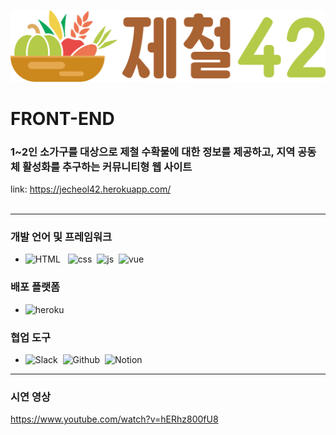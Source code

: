 ![logo](static/제철42_가로.svg)

# FRONT-END

### 1~2인 소가구를 대상으로 제철 수확물에 대한 정보를 제공하고, 지역 공동체 활성화를 추구하는 커뮤니티형 웹 사이트

link: https://jecheol42.herokuapp.com/
<br><br>
 <hr>

### 개발 언어 및 프레임워크
- ![HTML](https://img.shields.io/badge/HTML5-E34F26?logo=html5&logoColor=white) &nbsp; ![css](https://img.shields.io/badge/CSS3-1572B6?logo=css3&logoColor=white) &nbsp;![js](https://img.shields.io/badge/JavaScript-323330?logo=javascript&logoColor=F7DF1E) &nbsp;![vue](https://img.shields.io/badge/Vue.js-35495E?logo=vuedotjs&logoColor=4FC08D)


### 배포 플랫폼
- ![heroku](https://img.shields.io/badge/Heroku-430098?logo=heroku&logoColor=white)

### 협업 도구
- ![Slack](https://img.shields.io/badge/Slack-4A154B?logo=slack&logoColor=white) &nbsp;![Github](https://img.shields.io/badge/GitHub-100000?logo=github&logoColor=white) &nbsp;![Notion](https://img.shields.io/badge/Notion-000000?logo=notion&logoColor=white)


<hr>
  
### 시연 영상
https://www.youtube.com/watch?v=hERhz800fU8

